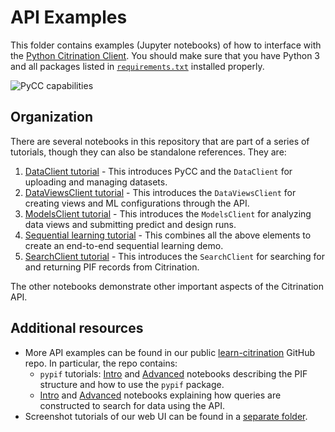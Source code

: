 # API Examples
This folder contains examples (Jupyter notebooks) of how to interface with the [Python Citrination Client](http://citrineinformatics.github.io/python-citrination-client/index.html). You should make sure that you have Python 3 and all packages listed in [`requirements.txt`](../software_setup/requirements.txt) installed properly.

![PyCC capabilities](fig/pycc_capabilities "PyCC capabilities")

## Organization
There are several notebooks in this repository that are part of a series of tutorials, though they can also be standalone references. They are:
1. [DataClient tutorial](1_data_client_api_tutorial.ipynb) - This introduces PyCC and the `DataClient` for uploading and managing datasets.
1. [DataViewsClient tutorial](2_data_views_client_api_tutorial.ipynb) - This introduces the `DataViewsClient` for creating views and ML configurations through the API.
1. [ModelsClient tutorial](3_models_client_api_tutorial.ipynb) - This introduces the `ModelsClient` for analyzing data views and submitting predict and design runs.
1. [Sequential learning tutorial](4_sequential_learning_api_tutorial.ipynb) - This combines all the above elements to create an end-to-end sequential learning demo.
1. [SearchClient tutorial](5_search_client_api_tutorial.ipynb) - This introduces the `SearchClient` for searching for and returning PIF records from Citrination.

The other notebooks demonstrate other important aspects of the Citrination API.

## Additional resources
* More API examples can be found in our public [learn-citrination](https://github.com/CitrineInformatics/learn-citrination) GitHub repo. In particular, the repo contains:
  * `pypif` tutorials: [Intro](https://github.com/CitrineInformatics/learn-citrination/blob/master/WorkingWithPIFs.ipynb) and [Advanced](https://github.com/CitrineInformatics/learn-citrination/blob/master/AdvancedPif.ipynb) notebooks describing the PIF structure and how to use the `pypif` package.
  * [Intro](https://github.com/CitrineInformatics/learn-citrination/blob/master/IntroQueries.ipynb) and [Advanced](https://github.com/CitrineInformatics/learn-citrination/blob/master/AdvancedQueries.ipynb) notebooks explaining how queries are constructed to search for data using the API.
* Screenshot tutorials of our web UI can be found in a [separate folder](../web_ui_examples).
